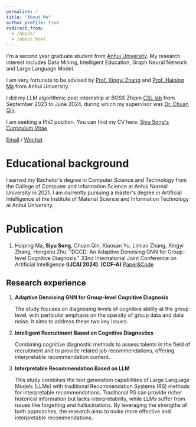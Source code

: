 ```yaml
---
permalink: /
title: "About Me"
author_profile: true
redirect_from: 
  - /about/
  - /about.html
---
```


I'm a second year graduate student from [Anhui University](https://www.ahu.edu.cn/). My research interest includes Data Mining, Intelligent Education, Graph Neural Network and Large Language Model.

I am very fortunate to be advised by [Prof. Xingyi Zhang](https://cs.ahu.edu.cn/2023/0815/c20806a313390/page.htm) and [Prof. Haiping Ma](https://bimk.ahu.edu.cn/2021/0402/c12971a256382/page.htm) from Anhui University.

I did my LLM algorithmic post internship at BOSS Zhipin [CSL lab](https://csl.zhipin.com/) from September 2023 to June 2024, during which my supervisor was [Dr. Chuan Qin](https://scholar.google.com.hk/citations?user=0KTz65wAAAAJ&hl=zh-CN&oi=ao).

I am seeking a PhD position. You can find my CV here: [Siyu Song's Curriculum Vitae](../assets/cv_ssy.pdf).

[Email](mailto:siyusong00@gmail.com) / [Wechat](../images/wechat.png)

Educational background
======
I earned my Bachelor's degree in Computer Science and Technology from the College of Computer and Information Science at Anhui Normal University in 2021. I am currently pursuing a master's degree in Artificial Intelligence at the Institute of Material Science and Information Technology at Anhui University.

Publication
======
1. Haiping Ma, **Siyu Song**, Chuan Qin, Xiaosan Yu, Limiao Zhang, Xingyi Zhang, Hengshu Zhu. "DGCD: An Adaptive Denoising GNN for Group-level Cognitive Diagnosis." 33nd International Joint Conference on Artificial Intelligence **(IJCAI 2024). (CCF-A)** [Paper&Code](https://github.com/BIMK/Intelligent-Education/tree/main/DGCD)

Research experience
------
1. **Adaptive Denoising GNN for Group-level Cognitive Diagnosis**
   
   The study focuses on diagnosing levels of cognitive ability at the group level, with particular emphasis on the sparsity of group data and data noise. It aims to address these two key issues.
3. **Intelligent Recruitment Based on Cognitive Diagnostics**
   
   Combining cognitive diagnostic methods to assess talents in the field of recruitment and to provide related job recommendations, offering interpretable recommendation content.
5. **Interpretable Recommendation Based on LLM**
   
   This study combines the text generation capabilities of Large Language Models (LLMs) with traditional Recommendation Systems (RS) methods for interpretable recommendations. Traditional RS can provide richer historical information but lacks interpretability, while LLMs suffer from issues like forgetting and hallucinations. By leveraging the strengths of both approaches, the research aims to make more effective and interpretable recommendations.
